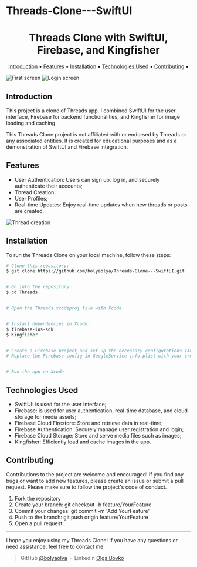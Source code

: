 # Threads-Clone---SwiftUI

<h1 align="center">
  Threads Clone with SwiftUI, Firebase, and Kingfisher
  <br>
</h1>

<p align="center">
  <a href="#introduction">Introduction</a> •
  <a href="#features">Features</a> •
  <a href="#installation">Installation</a> •
  <a href="#technologiesused">Technologies Used</a> •
  <a href="#contributing">Contributing</a> •
</p>

![First screen](https://github.com/bolyaolya/Threads-Clone---SwiftUI/assets/108070285/d04e92df-5311-4db2-9e93-7b1578aabab0)
![Login screen](https://github.com/bolyaolya/Threads-Clone---SwiftUI/assets/108070285/3db170f8-a5d2-450c-977d-2d5bea3f0aba)


## Introduction

This project is a clone of Threads app. I combined SwiftUI for the user interface, Firebase for backend functionalities, and Kingfisher for image loading and caching.

This Threads Clone project is not affiliated with or endorsed by Threads or any associated entities. It is created for educational purposes and as a demonstration of SwiftUI and Firebase integration.

## Features

* User Authentication: Users can sign up, log in, and securely authenticate their accounts;
* Thread Creation;
* User Profiles;
* Real-time Updates: Enjoy real-time updates when new threads or posts are created.

![Thread creation](https://github.com/bolyaolya/Threads-Clone---SwiftUI/assets/108070285/2cfa0dad-dad4-4ba5-84a5-d59b6fe81be2)

<a id="installation"></a>
## Installation

To run the Threads Clone on your local machine, follow these steps:

```bash
# Clone this repository:
$ git clone https://github.com/bolyaolya/Threads-Clone---SwiftUI.git


# Go into the repository:
$ cd Threads


# Open the Threads.xcodeproj file with Xcode.


# Install dependencies in Xcode:
$ firebase-ios-sdk
$ Kingfisher


# Create a Firebase project and set up the necessary configurations (Authentication, Storage and Firestore).
# Replace the Firebase config in GoogleService-info.plist with your credentials.


# Run the app on Xcode
```

<a id="technologiesused"></a>
## Technologies Used

* SwiftUI: is used for the user interface;
* Firebase: is used for user authentication, real-time database, and cloud storage for media assets;
* Firebase Cloud Firestore: Store and retrieve data in real-time;
* Firebase Authentication: Securely manage user registration and login;
* Firebase Cloud Storage: Store and serve media files such as images;
* Kingfisher: Efficiently load and cache images in the app.

<a id="contributing"></a>
## Contributing

Contributions to the project are welcome and encouraged! If you find any bugs or want to add new features, please create an issue or submit a pull request. Please make sure to follow the project's code of conduct.

1. Fork the repository
2. Create your branch: git checkout -b feature/YourFeature
3. Commit your changes: git commit -m 'Add YourFeature'
4. Push to the branch: git push origin feature/YourFeature
5. Open a pull request

---

I hope you enjoy using my Threads Clone! If you have any questions or need assistance, feel free to contact me.

> GitHub [@bolyaolya](https://github.com/bolyaolya) &nbsp;&middot;&nbsp;
> LinkedIn [Olga Boyko](https://www.linkedin.com/in/olga-boyko/) 
